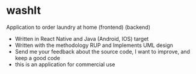 # washIt
Application to order laundry at home (frontend) (backend)
- Written in React Native and Java (Android, IOS) target 
- Written with the methodology RUP and Implements UML design
- Send me your feedback about the source code, I want to improve, and keep a good code
- this is an application for commercial use
